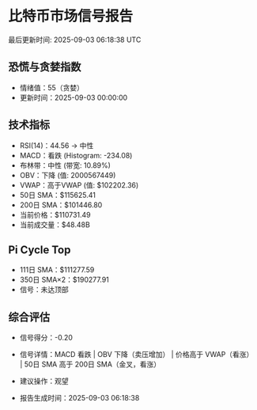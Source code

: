 # 比特币市场信号报告

最后更新时间: 2025-09-03 06:18:38 UTC

## 恐慌与贪婪指数
- 情绪值：55（贪婪）
- 更新时间：2025-09-03 00:00:00

## 技术指标
- RSI(14)：44.56 → 中性
- MACD：看跌 (Histogram: -234.08)
- 布林带：中性 (带宽: 10.89%)
- OBV：下降 (值: 2000567449)
- VWAP：高于VWAP (值: $102202.36)
- 50日 SMA：$115625.41
- 200日 SMA：$101446.80
- 当前价格：$110731.49
- 当前成交量：$48.48B

## Pi Cycle Top
- 111日 SMA：$111277.59
- 350日 SMA×2：$190277.91
- 信号：未达顶部

## 综合评估
- 信号得分：-0.20
- 信号详情：MACD 看跌 | OBV 下降（卖压增加） | 价格高于 VWAP（看涨） | 50日 SMA 高于 200日 SMA（金叉，看涨）
- 建议操作：观望

- 报告生成时间：2025-09-03 06:18:38